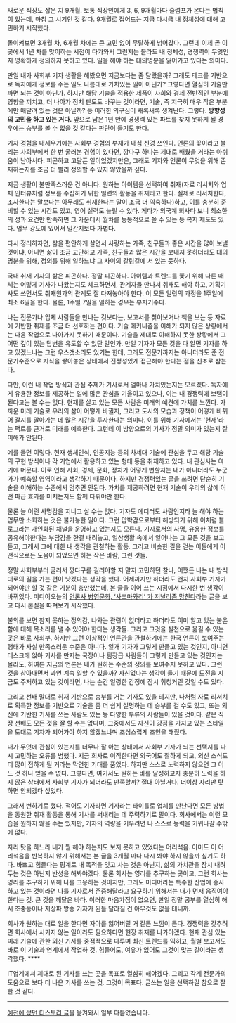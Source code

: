 새로운 직장도 잡은 지 9개월. 보통 직장인에게 3, 6, 9개월마다 슬럼프가 온다는 법칙이 있는데, 마침 그 시기인 것 같다. 9개월로 접어드는 지금 다시금 내 정체성에 대해 고민하기 시작했다.

돌이켜보면 3개월 차, 6개월 차에는 큰 고민 없이 무탈하게 넘어갔다. 그런데 이제 곧 이곳에서 1년 차를 맞이하는 시점이 다가와서 그런지는 몰라도 내 정체성, 경쟁력이 무엇인지 명확하게 정의하지 못하고 있다. 일을 해야 하는 대의명분을 잃어가고 있다는 의미다.

만일 내가 사회부 기자 생활을 해봤으면 지금보다는 좀 달랐을까? 그래도 테크를 기반으로 독자에게 정보를 주는 일도 나름대로 가치있는 일이 아닌가? 그렇다면 열심히 기술만 파면 되는 것이 아닌가. 하지만 해당 기술을 적용한 제품이 사회와 경제 전반적인 부분에 영향을 끼치고, 더 나아가 정치 판도도 바꾸는 것이라면, 기술, 즉 지극히 매우 작은 부분에만 매달려 있는 것은 아닐까? 등 이러한 의구심이 새록새록 생겨난다. 그렇다. **방향성의 고민을 하고 있는 거다.** 앞으로 남은 1년 안에 경쟁력 있는 파트를 찾지 못하게 될 경우에는 승부를 볼 수 없을 것 같다는 판단이 들기도 한다. 

기자 경험을 내세우기에는 사회부 경험의 부재가 내심 신경 쓰인다. 언론의 꽃이라고 불리는 사회부에서 한 번 굴러본 경험이 있다면, 깡다구 하나는 제대로 배웠을 거라는 아쉬움이 남아서다. 피곤하고 고달픈 일이었겠지만은, 그래도 기자와 언론이 무엇을 위해 존재하는지를 조금 더 빨리 정의할 수 있지 않았을까 싶다. 

지금 생활이 불만족스러운 건 아니다. 원하는 아이템을 선택하여 취재(자료 리서치와 업체 인터뷰처럼 정보를 수집하기 위한 일련의 활동을 취재라고 한다. 실제로 리서치한다, 조사한다는 말보다는 아무래도 취재한다는 말이 조금 더 익숙하다)하고, 이를 충분히 준비할 수 있는 시간도 있고, 영어 실력도 늘릴 수 있다. 게다가 외국계 회사다 보니 최소한의 성과 요건만 만족하면 그 가운데서 월차를 능동적으로 쓸 수 있는 등 복지 제도도 있다. 업무 강도에 있어서 일간지보다 가볍다.

다시 정리하자면, 삶을 편안하게 살면서 사랑하는 가족, 친구들과 좋은 시간을 많이 보낼 것이냐, 아니면 삶이 조금 고단하고 가족, 친구들과 많은 시간을 보내지 못하더라도 대의명분을 위해, 정의를 위해 일하느냐 그 사이의 갈림길에 서 있는 듯하다.

국내 취재 기자의 삶은 피곤하다. 정말 피곤하다. 아이템과 트렌드를 쫓기 위해 다른 매체는 어떻게 기사가 나왔는지도 체크하면서, 관계자들 만나서 취재도 해야 하고, 기획기사도 쓰면서도 취재원과의 관계도 잘 다져놓아야 한다. 이 모든 일련의 과정을 1주일에 최소 6일을 한다. 물론, 1주일 7일을 일하는 경우는 부지기수다.

나는 전문가나 업체 사람들을 만나는 것보다는, 보고서를 찾아보거나 책을 보는 등 자료에 기반한 취재를 조금 더 선호하는 편이다. 기술 메커니즘을 이해가 되지 않은 상황에서는 다음 작업으로 나아가지 못하기 때문이다. 기술을 제대로 이해하지 못한 상황에서 그 어떤  깊이 있는 답변을 유도할 수 있단 말인가. 만일 기자가 모든 것을 다 알면 기자를 하고 있겠느냐는 그런 우스갯소리도 있기는 한데, 그래도 전문가까지는 아니더라도 준 전문가수준으로 지식을 쌓아놓은 상태에서 진정성있게 접근해야 한다는 점을 신조로 삼는다.

다만, 이런 내 작업 방식과 관심 주제가 기사로서 얼마나 가치있는지는 모르겠다. 독자에게 유용한 정보를 제공하는 일에 많은 관심을 기울이고 있으나, 이는 내 경쟁력에 보탬이 된다고는 볼 수는 없다. 현재를 살고 있는 모든 사람은 미래의 예견에 가치를 느낀다. 가까운 미래 기술로 우리의 삶이 어떻게 바뀔지, 그리고 도시의 모습과 정책이 어떻게 바뀌어 갈지를 알아가는 데 많은 시간을 투자한다는 의미다. 이를 위해 기사에서는 '현재'라는 팩트를 근거로 미래를 예측한다. 그런데 이 방향으로의 기사가 정말 의미가 있는지 잘 이해가 안된다.

예를 들면 이렇다. 현재 생체인식, 인공지능 등의 차세대 기술에 관심을 두고 해당 기술의 구현 방식이나 각 기업에서 활용하고 있는 형태 등을 취재하고 있다. 내 관심사는 여기에 머문다. 이로 인해 사회, 경제, 문화, 정치가 어떻게 변할지는 내가 아니더라도 누군가가 예측할 영역이라고 생각하기 때문이다. 하지만 경쟁력있는 글을 쓰려면 단순히 기술을 이해하는 수준에서 멈추면 안된다. 가치를 제공하려면 현재 기술이 우리의 삶에 어떤 파급 효과를 미치는지도 함께 다뤄야만 한다.

물론 늘 이런 사명감을 지니고 살 수는 없다. 기자도 에디터도 사람인지라 늘 해야 하는 업무만 소화하는 것은 불가능한 일이다. 그런 압박감으로부터 해방되기 위해 이처럼 블로그라는 개인화된 채널을 운영하고 있는지도 모른다. 기자로서의 사명, 유용한 정보를 공유해야한다는 부담감을 한결 내려놓고, 일상생활 속에서 일어나는 그 모든 것을 보고 듣고, 그래서 그에 대한 내 생각을 관철하는 활동. 그리고 비슷한 길을 걷는 이들에게 어떤식으로든 도움이 되었으면 하는 작은 바람, 그런 것들.

정말 사회부부터 굴러서 깡다구를 길러야할 지 말지 고민하던 찰나, 어쨌든 나는 내 방식대로의 길을 가는 편이 낫겠다는 생각을 했다. 어제까지만 하더라도 왠지 사회부 기자가 되어야만 할 것 같은 기분이 충만했는데, 본 글을 이어 쓰는 시점에서 다시한 번 생각이 바뀌었다. 미디어오늘의 [언론사 병영문화, ‘사쓰마와리’ 가 저널리즘 망친다](http://www.mediatoday.co.kr/news/articleView.html?idxno=121629)라는 글을 보고 다시 본질을 따져보기 시작했다.

불의를 보면 참지 못하는 정의감, 나와는 관련이 없더라고 하더라도 이미 알고 있는 불온함에 대해 목소리를 낼 수 있어야 한다는 생각들. 그리고 그것을 실천으로 옮길 수 있는 곳은 바로 사회부. 하지만 그런 이상적인 언론관을 관철하기에는 한국 언론이 보여주는 행태가 사실 만족스러운 수준은 아니다. 일개 기자가 그렇게 만들고 있는 것인지, 아니면 데스크에 앉아 기사를 만지는 국장이나 팀장급 사람들이 그렇게 만들고 있는 것인지는 몰라도, 하여튼 지금의 언론은 내가 원하는 수준의 정의를 보여주지 못하고 있다. 그런 것을 참아내면서 과연 계속 일할 수 있을까? 자신없다는 생각이 들기 때문에 도전을 지금도 주저하고 있는 것이라면, 나는 순간 일렁한 감정에 잠시 휘청거린 것일 수도 있다.

그리고 선배 말대로 취재 기반으로 승부를 거는 기자도 있을 테지만, 나처럼 자료 리서치로 획득한 정보를 기반으로 기술을 좀 더 쉽게 설명하는 데 승부를 걸 수도 있고, 또는 외신에 기반한 기사를 쓰는 사람도 있는 등 다양한 부류의 사람들이 있을 것이다. 같은 직장 선배도 모든 것을 잘 할 수는 없다며, 그중에서도 자신이 강점을 가지고 있는 스타일을 토대로 기자가 되어가야 하지 않겠느냐며 조심스럽게 조언을 해줬다.

내가 무엇에 관심이 있는지를 너무나 잘 아는 상태에서 사회부 기자가 되는 선택지를 다시 고민하는 오류를 범했다. 지금 회사로 이직한다면 외국어도 잘하게 되고, 외신 소식도 더 많이 접하게 될 거라는 막연한 기대를 품었다. 하지만 스스로 노력하지 않으면 그 어느 것 하나 얻을 수 없다. 그렇다면, 여기서도 원하는 바를 달성하고자 충분히 노력을 하지 않은 상태에서 사회부 기자가 되더라도 만족할까? 절대 아닐거다. 더이상 자리만 탓하면 안되겠다 싶었다.  

그래서 변하기로 했다. 적어도 기자라면 기자라는 타이틀로 업체를 만난다면 모든 방법을 동원한 취재 활동을 통해 기사를 써내리는 데 주력하기로 말이다. 회사에서는 이런 모습을 원하지 않을 수는 있지만, 기자의 역량을 키우려면 나 스스로 능력을 키워나갈 수밖에 없다.

자리 탓을 하느라 내가 뭘 해야 하는지도 보지 못하고 있었다는 어리석음. 아마도 이 어리석음을 반복하지 않기 위해서는 본 글을 3개월 마다 다시 봐야 하지 않을까 싶기도 하다. 바쁘고 힘들다는 핑계로 내 목적을 잊고 사는 것은 아닌지, 삶의 가치관을 잠시 내려두는 것은 아닌지 반성을 해봐야겠다. 물론 회사는 영리를 추구하는 곳이고, 그런 회사는 영리를 추구하기 위해 나를 고용하는 것이지만, 그래도 미디어라는 특수한 산업에 종사하고 있는 것이라면 나를 기자로서 존중해달라고 요구하기 위해서는 내가 먼저 움직여야 한다는 것. 큰 것을 깨달은 바다. 이러한 마음가짐이 없으면, 만일 정말 공부를 열심히 해서 조중동이나 지상파 방송 기자가 된들 달라질 건 아무것도 없을 테니까.

회사가 원하는 대로 일을 한다면 자아를 잃어버릴 거 같든 느낌이 든다. 경쟁력을 갖추려면 회사에서 시키지 않는 일이라도 필요하다면 현장 취재를 나가야겠다. 현재 관심 있는 미래 기술에 관한 외신 기사를 중점적으로 다루며 최신 트렌드를 익히고, 월별 보고서도 바로 이 기술과 연계에서 작업하 것. 힘들어도, 여유가 없어도 그것이 맞는 길이라는 생각했다. ****

IT업계에서 제대로 된 기사를 쓰는 곳을 목표로 열심히 해야겠다. 그리고 각계 전문가의 도움으로 보다 더 나은 기사를 쓰는 것. 그것이 목표다. 글쓰는 일을 선택하길 참으로 잘한 것 같다.

----------- 
[예전에 썼던 티스토리 글](https://productivity.tistory.com/7?category=549780)을 옮겨와서 일부 다듬었습니다.
